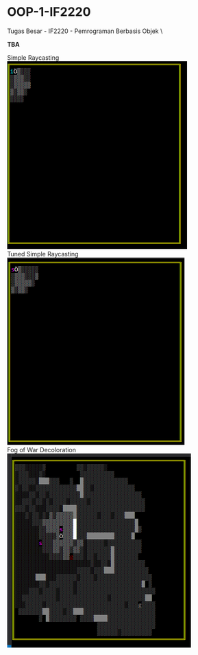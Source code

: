 # OOP-1-IF2220
Tugas Besar - IF2220 - Pemrograman Berbasis Objek \

**TBA**

Simple Raycasting \
![V1 Raycast](other/img/simple_ray_cast.gif) \
Tuned Simple Raycasting \
![V2 Raycast](other/img/tuned_ray_cast.gif) \
Fog of War Decoloration \
![V2.5 Raycast](other/img/raycast-decoloration.gif)
